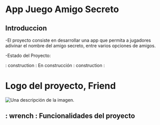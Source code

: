 <h1> App Juego Amigo Secreto</h1>

## Introduccion

-El proyecto consiste en desarrollar una app que permita a jugadores adivinar el nombre del amigo secreto, entre varios opciones de amigos.

-Estado del Proyecto: 

: construction : En construcción : construction :

<h1 alig="center"> Logo del proyecto, Friend </h1>

![Una descripción de la imagen.](https://github.com/user-attachments/assets/92d26b87-2116-482f-9601-6b97d700216d)

## : wrench : Funcionalidades del proyecto



